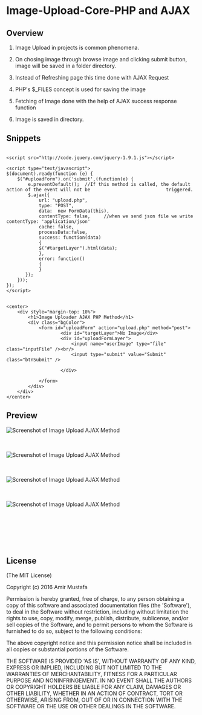 # Image-Upload-Core-PHP and AJAX 

## Overview

1. Image Upload in projects is common phenomena.

2. On chosing image through browse image and clicking submit button, image will be saved in a folder directory.

3. Instead of Refreshing page this time done with AJAX Request

4. PHP's $_FILES concept is used for saving the image

5. Fetching of Image done with the help of AJAX success response function 

6. Image is saved in directory.

## Snippets

```

<script src="http://code.jquery.com/jquery-1.9.1.js"></script>

<script type="text/javascript">
$(document).ready(function (e) {
	$("#uploadForm").on('submit',(function(e) {
		e.preventDefault();  //If this method is called, the default action of the event will not be 							triggered.
		$.ajax({
        	url: "upload.php",
			type: "POST",
			data:  new FormData(this),
			contentType: false,     //when we send json file we write contentType: 'application/json'
    	    cache: false,
			processData:false,
			success: function(data)
		    {
			$("#targetLayer").html(data);
		    },
		  	error: function() 
	    	{
	    	} 	        
	   });
	}));
});
</script>


<center>
	<div style="margin-top: 10%">
		<h1>Image Uploader AJAX PHP Method</h1>
		<div class="bgColor">
			<form id="uploadForm" action="upload.php" method="post">
					<div id="targetLayer">No Image</div>
					<div id="uploadFormLayer">
						<input name="userImage" type="file" class="inputFile" /><br/>
						<input type="submit" value="Submit" class="btnSubmit" />
				
					</div>

			</form>
		</div>
	</div>
</center>

```

## Preview


![Screenshot of Image Upload AJAX Method ](https://cloud.githubusercontent.com/assets/15896579/25558048/75bdca78-2d3c-11e7-8922-698850d26505.png?raw=true "Screenshot of Image Upload")
<br/><br/><br/>

![Screenshot of Image Upload AJAX Method ](https://cloud.githubusercontent.com/assets/15896579/25558051/79c60518-2d3c-11e7-9150-da05f1234dd1.png?raw=true "Screenshot of Image Upload")
<br/><br/><br/>

![Screenshot of Image Upload AJAX Method ](https://cloud.githubusercontent.com/assets/15896579/25558052/79cf8c28-2d3c-11e7-8515-4c98d125b28f.png?raw=true "Screenshot of Image Upload")
<br/><br/><br/>

![Screenshot of Image Upload AJAX Method ](https://cloud.githubusercontent.com/assets/15896579/25558053/79f947e8-2d3c-11e7-9319-9031e3971800.png?raw=true "Screenshot of Image Upload")
<br/><br/><br/>

<br/><br/><br/>




## License

(The MIT License)

Copyright (c) 2016 Amir Mustafa

Permission is hereby granted, free of charge, to any person obtaining
a copy of this software and associated documentation files (the
'Software'), to deal in the Software without restriction, including
without limitation the rights to use, copy, modify, merge, publish,
distribute, sublicense, and/or sell copies of the Software, and to
permit persons to whom the Software is furnished to do so, subject to
the following conditions:

The above copyright notice and this permission notice shall be
included in all copies or substantial portions of the Software.

THE SOFTWARE IS PROVIDED 'AS IS', WITHOUT WARRANTY OF ANY KIND,
EXPRESS OR IMPLIED, INCLUDING BUT NOT LIMITED TO THE WARRANTIES OF
MERCHANTABILITY, FITNESS FOR A PARTICULAR PURPOSE AND NONINFRINGEMENT.
IN NO EVENT SHALL THE AUTHORS OR COPYRIGHT HOLDERS BE LIABLE FOR ANY
CLAIM, DAMAGES OR OTHER LIABILITY, WHETHER IN AN ACTION OF CONTRACT,
TORT OR OTHERWISE, ARISING FROM, OUT OF OR IN CONNECTION WITH THE
SOFTWARE OR THE USE OR OTHER DEALINGS IN THE SOFTWARE.

